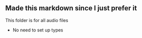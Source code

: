 ## Made this markdown since I just prefer it

This folder is for all audio files
* No need to set up types  